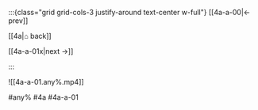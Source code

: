 :::{class="grid grid-cols-3 justify-around text-center w-full"}
[[4a-a-00|← prev]]

[[4a|⌂ back]]

[[4a-a-01x|next →]]

:::

![[4a-a-01.any%.mp4]]

#any% #4a #4a-a-01